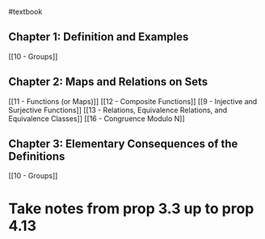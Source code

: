 #textbook
## Chapter 1: Definition and Examples
[[10 - Groups]]
## Chapter 2: Maps and Relations on Sets
[[11 - Functions (or Maps)]]
[[12 - Composite Functions]]
[[9 - Injective and Surjective Functions]]
[[13 - Relations, Equivalence Relations, and Equivalence Classes]]
[[16 - Congruence Modulo N]] 
## Chapter 3: Elementary Consequences of the Definitions
[[10 - Groups]]


# Take notes from prop 3.3 up to prop 4.13